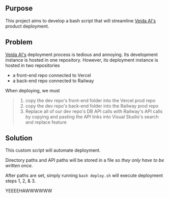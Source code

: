 Purpose
-------
This project aims to develop a bash script that will streamline [Veida AI's](https://veidaai.com/) product deployment.

Problem
-------
[Veida AI's](https://veidaai.com/) deployment process is tedious and annoying. 
Its development instance is hosted in one repository. However, its deployment instance is hosted in two repositories
- a front-end repo connected to Vercel
- a back-end repo connected to Railway

When deploying, we must 
> 1. copy the dev repo's front-end folder into the Vercel prod repo
> 2. copy the dev repo's back-end folder into the Railway prod repo
> 3. Replace all of our dev repo's DB API calls with Railway's API calls by copying and pasting the API links into Visual Studio's search and replace feature

Solution
--------
This custom script will automate deployment.

Directory paths and API paths will be stored in a file so *they only have to be written once.*

After paths are set, simply running `bash deploy.sh` will execute deployment steps 1, 2, & 3.

YEEEEHAWWWWWW